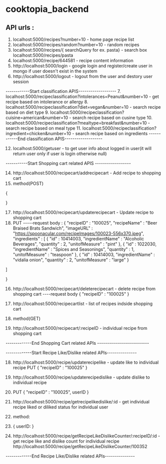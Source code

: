 # cooktopia_backend

 ## API urls : 
 
  1. localhost:5000/recipes?number=10 - home page recipe list
  2. localhost:5000/recipes/random?number=10 - random recipes
  3. localhost:5000/recipes/{ searchQuery for ex. pasta} - search box
     localhost:5000/recipes/pasta
  4. localhost:5000/recipe/644581 - recipe content information
  5. http://localhost:5000/login - google login and register/create user in mongo if user doesn't exist in the system
  6. http://localhost:5000/logout - logout from the user and destory user session
  
  ------------Start classification APIS-------------------
  7. localhost:5000/recipeclassification?intolerances=Peanut&number=10 - get recipe based on intolerance or allergy
  8. localhost:5000/recipeclassification?diet=vegan&number=10 - search recipe based on diet type
  9. localhost:5000/recipeclassification?cuisine=american&number=10 - search recipe based on cusine type
  10. localhost:5000/recipeclassification?mealtype=breakfast&number=10 - search recipe based on meal type
  11. localhost:5000/recipeclassification?ingredient=chicken&number=10 - search recipe based on ingredients
  ------------End classification APIS-------------------

12. localhost:5000/getuser - to get user info about logged in user(it will return user only if user is login otherwise null)


-----------Start Shopping cart related APIS ------------------

14. http://localhost:5000/recipecart/addrecipecart -  Add recipe to shopping cart
15. method(POST) 

{

}

17. http://localhost:5000/recipecart/updaterecipecart - Update recipe to shopping cart
18. PUT
-----request body : 
{
    "recipeID" : "100025",
    "recipeName" : "Beer Braised Brats Sandwich",
   "imageURL" : "https://spoonacular.com/recipeImages/100023-556x370.jpeg",
  "ingredients" : [
  {
         "id" : 10414003,
         "ingredientName" : "Alcoholic Beverages",
         "quantity" : 2,
        "unitofMeasure" : "pint"
  },
{
         "id" : 1022030,
         "ingredientName" : "Spices and Seasonings",
         "quantity" : 1,
        "unitofMeasure" : "teaspoon"
  },
{
         "id" : 10414003,
         "ingredientName" : "vidalia onion",
         "quantity" : 2,
        "unitofMeasure" : "large"
  }

  ]

} 

16. http://localhost:5000/recipecart/deleterecipecart - delete recipe from shopping cart
----request body
{
    "recipeID" : "100025"
}

17. http://localhost:5000/recipecartlist - list of recipes indside shopping cart
18. method(GET)

18. http://localhost:5000/recipecart/:recipeID - individual recipe from shopping cart

-------------End Shopping Cart related APIs --------------------------


-------------Start Recipe Like/Dislike related APIs---------------

18. http://localhost:5000/recipe/updaterecipelike - update like to individual recipe
PUT
{
    "recipeID" : "100025"
}

19. http://localhost:5000/recipe/updaterecipedislike - update dislike to individual recipe
20. PUT
{
    "recipeID" : "100025",
    userID
}

20. http://localhost:5000/recipe/getrecipelikedislike/:id - get individual recipe liked or diliked status for individual user 
21. method:
22. {
userID:
}

21. http://localhost:5000/recipe/getRecipeLikeDislikeCounter/:recipeID/:id - get recipe like and dislike count for individual recipe
http://localhost:5000/recipe/getRecipeLikeDislikeCounter/100352

-------------End Recipe Like/Dislike related APIs---------------

